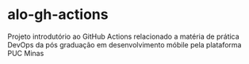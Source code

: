 # alo-gh-actions
Projeto introdutório ao GitHub Actions relacionado a matéria de prática DevOps da pós graduação em desenvolvimento móbile pela plataforma PUC Minas
